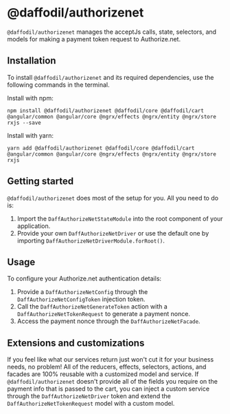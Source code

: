 # @daffodil/authorizenet
`@daffodil/authorizenet` manages the acceptJs calls, state, selectors, and models for making a payment token request to Authorize.net.

## Installation
To install `@daffodil/authorizenet` and its required dependencies, use the following commands in the terminal.

Install with npm:
```
npm install @daffodil/authorizenet @daffodil/core @daffodil/cart @angular/common @angular/core @ngrx/effects @ngrx/entity @ngrx/store rxjs --save
```

Install with yarn:
```
yarn add @daffodil/authorizenet @daffodil/core @daffodil/cart @angular/common @angular/core @ngrx/effects @ngrx/entity @ngrx/store rxjs
```

## Getting started
`@daffodil/authorizenet` does most of the setup for you. All you need to do is:

1. Import the `DaffAuthorizeNetStateModule` into the root component of your application.
2. Provide your own `DaffAuthorizeNetDriver` or use the default one by importing `DaffAuthorizeNetDriverModule.forRoot()`.

## Usage
To configure your Authorize.net authentication details:

1. Provide a `DaffAuthorizeNetConfig` through the `DaffAuthorizeNetConfigToken` injection token.
2. Call the `DaffAuthorizeNetGenerateToken` action with a `DaffAuthorizeNetTokenRequest` to generate a payment nonce.
3. Access the payment nonce through the `DaffAuthorizeNetFacade`.

## Extensions and customizations
If you feel like what our services return just won't cut it for your business needs, no problem! All of the reducers, effects, selectors, actions, and facades are 100% reusable with a customized model and service. If `@daffodil/authorizenet` doesn't provide all of the fields you require on the payment info that is passed to the cart, you can inject a custom service through the `DaffAuthorizeNetDriver` token and extend the `DaffAuthorizeNetTokenRequest` model with a custom model.
